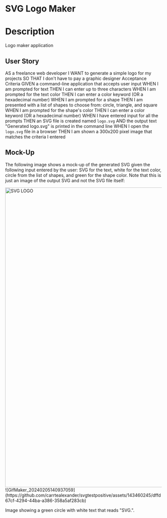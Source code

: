 # SVG Logo Maker

# Description
Logo maker application


## User Story
AS a freelance web developer
I WANT to generate a simple logo for my projects
SO THAT I don't have to pay a graphic designer
Acceptance Criteria
GIVEN a command-line application that accepts user input
WHEN I am prompted for text
THEN I can enter up to three characters
WHEN I am prompted for the text color
THEN I can enter a color keyword (OR a hexadecimal number)
WHEN I am prompted for a shape
THEN I am presented with a list of shapes to choose from: circle, triangle, and square
WHEN I am prompted for the shape's color
THEN I can enter a color keyword (OR a hexadecimal number)
WHEN I have entered input for all the prompts
THEN an SVG file is created named `logo.svg`
AND the output text "Generated logo.svg" is printed in the command line
WHEN I open the `logo.svg` file in a browser
THEN I am shown a 300x200 pixel image that matches the criteria I entered
## Mock-Up

The following image shows a mock-up of the generated SVG given the following input entered by the user: SVG for the text, white for the text color, circle from the list of shapes, and green for the shape color. Note that this is just an image of the output SVG and not the SVG file itself:

<img width="960" alt="SVG LOGO" src="https://github.com/carrtealexander/svgtestpositive/assets/143460245/1883e974-ee08-4fb7-a355-416416aa3ab4">
![GifMaker_20240205140937059](https://github.com/carrtealexander/svgtestpositive/assets/143460245/dffd67cf-4294-44ba-a386-358a5af283cb)



Image showing a green circle with white text that reads "SVG.".
